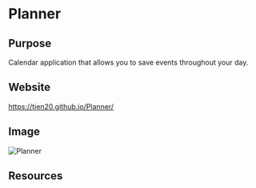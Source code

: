 # Planner

## Purpose
Calendar application that allows you to save events throughout your day. 

## Website
https://tjen20.github.io/Planner/

## Image
![Planner](https://user-images.githubusercontent.com/89708940/137671975-25b06691-b6b1-4b46-b887-d79da507216e.png)

## Resources
